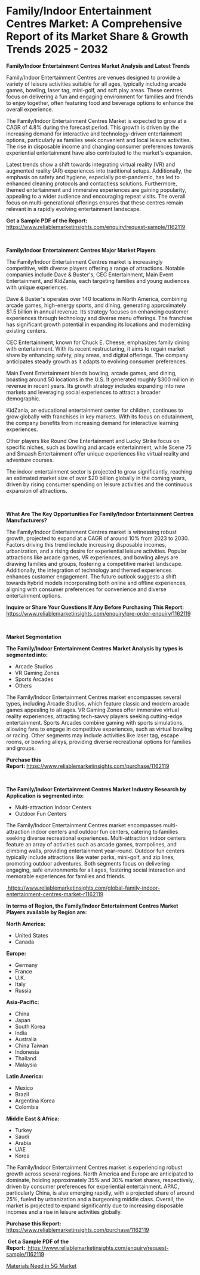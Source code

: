 <p><h1>Family/Indoor Entertainment Centres Market: A Comprehensive Report of its Market Share & Growth Trends 2025 - 2032</h1></p><p><strong>Family/Indoor Entertainment Centres Market Analysis and Latest Trends</strong></p>
<p><p>Family/Indoor Entertainment Centres are venues designed to provide a variety of leisure activities suitable for all ages, typically including arcade games, bowling, laser tag, mini-golf, and soft play areas. These centres focus on delivering a fun and engaging environment for families and friends to enjoy together, often featuring food and beverage options to enhance the overall experience.</p><p>The Family/Indoor Entertainment Centres Market is expected to grow at a CAGR of 4.8% during the forecast period. This growth is driven by the increasing demand for interactive and technology-driven entertainment options, particularly as families seek convenient and local leisure activities. The rise in disposable income and changing consumer preferences towards experiential entertainment have also contributed to the market's expansion.</p><p>Latest trends show a shift towards integrating virtual reality (VR) and augmented reality (AR) experiences into traditional setups. Additionally, the emphasis on safety and hygiene, especially post-pandemic, has led to enhanced cleaning protocols and contactless solutions. Furthermore, themed entertainment and immersive experiences are gaining popularity, appealing to a wider audience and encouraging repeat visits. The overall focus on multi-generational offerings ensures that these centres remain relevant in a rapidly evolving entertainment landscape.</p></p>
<p><strong>Get a Sample PDF of the Report:&nbsp;</strong> <a href="https://www.reliablemarketinsights.com/enquiry/request-sample/1162119?utm_campaign=2207&utm_medium=2&utm_source=Github&utm_content=ia&utm_term=24032025&utm_id=familyindoor-entertainment-centres">https://www.reliablemarketinsights.com/enquiry/request-sample/1162119</a></p>
<p>&nbsp;</p>
<p><strong>Family/Indoor Entertainment Centres Major Market Players</strong></p>
<p><p>The Family/Indoor Entertainment Centres market is increasingly competitive, with diverse players offering a range of attractions. Notable companies include Dave & Buster's, CEC Entertainment, Main Event Entertainment, and KidZania, each targeting families and young audiences with unique experiences.</p><p>Dave & Buster's operates over 140 locations in North America, combining arcade games, high-energy sports, and dining, generating approximately $1.5 billion in annual revenue. Its strategy focuses on enhancing customer experiences through technology and diverse menu offerings. The franchise has significant growth potential in expanding its locations and modernizing existing centers.</p><p>CEC Entertainment, known for Chuck E. Cheese, emphasizes family dining with entertainment. With its recent restructuring, it aims to regain market share by enhancing safety, play areas, and digital offerings. The company anticipates steady growth as it adapts to evolving consumer preferences.</p><p>Main Event Entertainment blends bowling, arcade games, and dining, boasting around 50 locations in the U.S. It generated roughly $300 million in revenue in recent years. Its growth strategy includes expanding into new markets and leveraging social experiences to attract a broader demographic.</p><p>KidZania, an educational entertainment center for children, continues to grow globally with franchises in key markets. With its focus on edutainment, the company benefits from increasing demand for interactive learning experiences.</p><p>Other players like Round One Entertainment and Lucky Strike focus on specific niches, such as bowling and arcade entertainment, while Scene 75 and Smaash Entertainment offer unique experiences like virtual reality and adventure courses.</p><p>The indoor entertainment sector is projected to grow significantly, reaching an estimated market size of over $20 billion globally in the coming years, driven by rising consumer spending on leisure activities and the continuous expansion of attractions.</p></p>
<p>&nbsp;</p>
<p><strong>What Are The Key Opportunities For Family/Indoor Entertainment Centres Manufacturers?</strong></p>
<p><p>The Family/Indoor Entertainment Centres market is witnessing robust growth, projected to expand at a CAGR of around 10% from 2023 to 2030. Factors driving this trend include increasing disposable incomes, urbanization, and a rising desire for experiential leisure activities. Popular attractions like arcade games, VR experiences, and bowling alleys are drawing families and groups, fostering a competitive market landscape. Additionally, the integration of technology and themed experiences enhances customer engagement. The future outlook suggests a shift towards hybrid models incorporating both online and offline experiences, aligning with consumer preferences for convenience and diverse entertainment options.</p></p>
<p><strong>Inquire or Share Your Questions If Any Before Purchasing This Report:</strong> <a href="https://www.reliablemarketinsights.com/enquiry/pre-order-enquiry/1162119?utm_campaign=2207&utm_medium=2&utm_source=Github&utm_content=ia&utm_term=24032025&utm_id=familyindoor-entertainment-centres">https://www.reliablemarketinsights.com/enquiry/pre-order-enquiry/1162119</a></p>
<p>&nbsp;</p>
<p><strong>Market Segmentation</strong></p>
<p><strong>The Family/Indoor Entertainment Centres Market Analysis by types is segmented into:</strong></p>
<p><ul><li>Arcade Studios</li><li>VR Gaming Zones</li><li>Sports Arcades</li><li>Others</li></ul></p>
<p><p>The Family/Indoor Entertainment Centres market encompasses several types, including Arcade Studios, which feature classic and modern arcade games appealing to all ages. VR Gaming Zones offer immersive virtual reality experiences, attracting tech-savvy players seeking cutting-edge entertainment. Sports Arcades combine gaming with sports simulations, allowing fans to engage in competitive experiences, such as virtual bowling or racing. Other segments may include activities like laser tag, escape rooms, or bowling alleys, providing diverse recreational options for families and groups.</p></p>
<p><strong>Purchase this Report:&nbsp;</strong><a href="https://www.reliablemarketinsights.com/purchase/1162119?utm_campaign=2207&utm_medium=2&utm_source=Github&utm_content=ia&utm_term=24032025&utm_id=familyindoor-entertainment-centres">https://www.reliablemarketinsights.com/purchase/1162119</a></p>
<p>&nbsp;</p>
<p><strong>The Family/Indoor Entertainment Centres Market Industry Research by Application is segmented into:</strong></p>
<p><ul><li>Multi-attraction Indoor Centers</li><li>Outdoor Fun Centers</li></ul></p>
<p><p>The Family/Indoor Entertainment Centres market encompasses multi-attraction indoor centers and outdoor fun centers, catering to families seeking diverse recreational experiences. Multi-attraction indoor centers feature an array of activities such as arcade games, trampolines, and climbing walls, providing entertainment year-round. Outdoor fun centers typically include attractions like water parks, mini-golf, and zip lines, promoting outdoor adventures. Both segments focus on delivering engaging, safe environments for all ages, fostering social interaction and memorable experiences for families and friends.</p></p>
<p><a href="https://www.reliablemarketinsights.com/global-family-indoor-entertainment-centres-market-r1162119?utm_campaign=2207&utm_medium=2&utm_source=Github&utm_content=ia&utm_term=24032025&utm_id=familyindoor-entertainment-centres">&nbsp;https://www.reliablemarketinsights.com/global-family-indoor-entertainment-centres-market-r1162119</a></p>
<p><strong>In terms of Region, the Family/Indoor Entertainment Centres Market Players available by Region are:</strong></p>
<p>
    <p> <strong> North America: </strong>
        <ul>
            <li>United States</li>
            <li>Canada</li>
        </ul>
        </p> 
    <p> <strong> Europe: </strong>
        <ul>
            <li>Germany</li>
            <li>France</li>
            <li>U.K.</li>
            <li>Italy</li>
            <li>Russia</li>
        </ul>
        </p> 
    <p> <strong> Asia-Pacific: </strong>
        <ul>
            <li>China</li>
            <li>Japan</li>
            <li>South Korea</li>
            <li>India</li>
            <li>Australia</li>
            <li>China Taiwan</li>
            <li>Indonesia</li>
            <li>Thailand</li>
            <li>Malaysia</li>
        </ul>
        </p> 
    <p> <strong> Latin America: </strong>
        <ul>
            <li>Mexico</li>
            <li>Brazil</li>
            <li>Argentina Korea</li>
            <li>Colombia</li>
        </ul>
        </p> 
    <p> <strong> Middle East & Africa: </strong>
        <ul>
            <li>Turkey</li>
            <li>Saudi</li>
            <li>Arabia</li>
            <li>UAE</li>
            <li>Korea</li>
        </ul>
    </p>
    </p>
<p><p>The Family/Indoor Entertainment Centres market is experiencing robust growth across several regions. North America and Europe are anticipated to dominate, holding approximately 35% and 30% market shares, respectively, driven by consumer preferences for experiential entertainment. APAC, particularly China, is also emerging rapidly, with a projected share of around 25%, fueled by urbanization and a burgeoning middle class. Overall, the market is projected to expand significantly due to increasing disposable incomes and a rise in leisure activities globally.</p></p>
<p><strong>Purchase this Report: </strong><a href="https://www.reliablemarketinsights.com/purchase/1162119?utm_campaign=2207&utm_medium=2&utm_source=Github&utm_content=ia&utm_term=24032025&utm_id=familyindoor-entertainment-centres">https://www.reliablemarketinsights.com/purchase/1162119</a></p>
<p>&nbsp;<strong>Get a Sample PDF of the Report:&nbsp;&nbsp;</strong><a href="https://www.reliablemarketinsights.com/enquiry/request-sample/1162119?utm_campaign=2207&utm_medium=2&utm_source=Github&utm_content=ia&utm_term=24032025&utm_id=familyindoor-entertainment-centres">https://www.reliablemarketinsights.com/enquiry/request-sample/1162119</a></p>
<p><strong></strong></p>
<p><p><a href="https://github.com/petbigbeepjn/Market-Research-Report-List-2/blob/main/materials-need-in-5g-market.md?utm_campaign=2207&utm_medium=2&utm_source=Github&utm_content=ia&utm_term=24032025&utm_id=familyindoor-entertainment-centres">Materials Need in 5G Market</a></p></p>